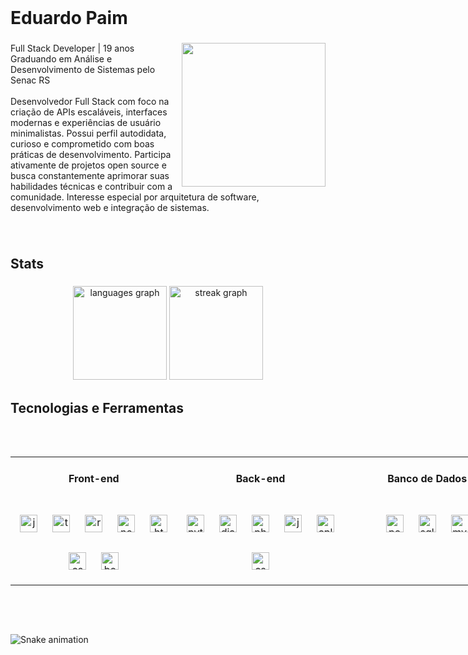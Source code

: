 <br clear="both">

<h1 align="left">Eduardo Paim</h1>

###

<img align="right" height="230" src="https://images.steamusercontent.com/ugc/1920240577473879513/E78D69340BF22AE35D74395C361288ABEB4187A8/?imw=5000&imh=5000&ima=fit&impolicy=Letterbox&imcolor=%23000000&letterbox=false"  />

###

<p align="left">Full Stack Developer | 19 anos<br>Graduando em Análise e Desenvolvimento de Sistemas pelo Senac RS<br><br>Desenvolvedor Full Stack com foco na criação de APIs escaláveis, interfaces modernas e experiências de usuário minimalistas. Possui perfil autodidata, curioso e comprometido com boas práticas de desenvolvimento. Participa ativamente de projetos open source e busca constantemente aprimorar suas habilidades técnicas e contribuir com a comunidade. Interesse especial por arquitetura de software, desenvolvimento web e integração de sistemas.</p>

###

<br clear="both">

<h2 align="left">Stats</h2>

###

<div align="center">
  <img src="https://github-readme-stats.vercel.app/api/top-langs?username=Edu-2de&locale=en&hide_title=false&layout=compact&card_width=320&langs_count=6&theme=gotham&hide_border=false&order=2" height="150" alt="languages graph"  />
  <img src="https://streak-stats.demolab.com?user=Edu-2de&locale=en&mode=daily&theme=gotham&hide_border=false&border_radius=10&order=3" height="150" alt="streak graph"  />
</div>

###

<h2 align="left"></h2>

###

<!-- Tabela de tecnologias com espaçamento aumentado entre itens e espaço extra nas bordas -->
<h2 align="left">Tecnologias e Ferramentas</h2>

<div align="center" style="padding: 32px 0;">
  <table width="100%" style="min-width:800px;table-layout:fixed;border-spacing: 32px 16px;">
    <tr>
      <th width="33%" style="padding-top:24px; padding-bottom:24px;">Front-end</th>
      <th width="33%" style="padding-top:24px; padding-bottom:24px;">Back-end</th>
      <th width="33%" style="padding-top:24px; padding-bottom:24px;">Banco de Dados</th>
    </tr>
    <tr>
      <!-- FRONT-END -->
      <td align="center" valign="top" style="padding:24px 0;">
        <div style="display:flex; flex-wrap:wrap; justify-content:center; gap:32px 24px; padding:0 8px;">
          <img src="https://skillicons.dev/icons?i=js" height="28" alt="javascript logo" />
          <img src="https://skillicons.dev/icons?i=ts" height="28" alt="typescript logo" />
          <img src="https://cdn.jsdelivr.net/gh/devicons/devicon/icons/react/react-original.svg" height="28" alt="react logo" />
          <img src="https://cdn.jsdelivr.net/gh/devicons/devicon/icons/nextjs/nextjs-original.svg" height="28" alt="nextjs logo" />
          <img src="https://cdn.jsdelivr.net/gh/devicons/devicon/icons/html5/html5-original.svg" height="28" alt="html5 logo" />
          <img src="https://cdn.jsdelivr.net/gh/devicons/devicon/icons/css3/css3-original.svg" height="28" alt="css3 logo" />
          <img src="https://cdn.jsdelivr.net/gh/devicons/devicon/icons/bootstrap/bootstrap-original.svg" height="28" alt="bootstrap logo" />
        </div>
      </td>
      <!-- BACK-END -->
      <td align="center" valign="top" style="padding:24px 0;">
        <div style="display:flex; flex-wrap:wrap; justify-content:center; gap:32px 24px; padding:0 8px;">
          <img src="https://cdn.jsdelivr.net/gh/devicons/devicon/icons/python/python-original.svg" height="28" alt="python logo" />
          <img src="https://cdn.jsdelivr.net/gh/devicons/devicon/icons/django/django-plain.svg" height="28" alt="django logo" />
          <img src="https://cdn.jsdelivr.net/gh/devicons/devicon/icons/php/php-original.svg" height="28" alt="php logo" />
          <img src="https://cdn.jsdelivr.net/gh/devicons/devicon/icons/java/java-original.svg" height="28" alt="java logo" />
          <img src="https://cdn.jsdelivr.net/gh/devicons/devicon/icons/cplusplus/cplusplus-original.svg" height="28" alt="cplusplus logo" />
          <img src="https://cdn.jsdelivr.net/gh/devicons/devicon/icons/csharp/csharp-original.svg" height="28" alt="csharp logo" />
        </div>
      </td>
      <!-- BANCO DE DADOS -->
      <td align="center" valign="top" style="padding:24px 0;">
        <div style="display:flex; flex-wrap:wrap; justify-content:center; gap:32px 24px; padding:0 8px;">
          <img src="https://cdn.jsdelivr.net/gh/devicons/devicon/icons/postgresql/postgresql-original.svg" height="28" alt="postgresql logo" />
          <img src="https://cdn.jsdelivr.net/gh/devicons/devicon/icons/sqlite/sqlite-original.svg" height="28" alt="sqlite logo" />
          <img src="https://cdn.jsdelivr.net/gh/devicons/devicon/icons/mysql/mysql-original.svg" height="28" alt="mysql logo" />
        </div>
      </td>
    </tr>
  </table>
</div>

###

<h2 align="left"></h2>

###

<img src="https://raw.githubusercontent.com/Edu-2de/Edu-2de/output/snake.svg" alt="Snake animation" />

###
